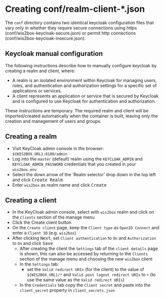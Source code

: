 # Creating conf/realm-client-*.json

The `conf` directory contains two identical keycloak configuration files that vary only in
whether they require secure connections using https (conf/wis2box-keycloak-secure.json) or
permit http connections (conf/wis2box-keycloak-insecure.json).

## Keycloak manual configuration

The following instructions describe how to manually configure keycloak by creating a realm and client, where:

- A realm is an isolated environment within Keycloak for managing users, roles, and authentication and authorization settings for a specific set of applications or services.
- A client represents an application or service that is secured by Keycloak and is configured to use Keycloak for authentication and authorization.

These instructions are temporary. The required realm and client will be imported/created automatically when the container is built, leaving only the creation and management of users and groups.

## Creating a realm

- Visit KeyCloak admin console in the browser: `${WIS2BOX_URL}:8180/admin` 
- Log into the `master` (default) realm using the `KEYCLOAK_ADMIN` and `KEYCLOAK_ADMIN_PASSWORD` credentials that you created in your `wis2box.env`
- Select the down arrow of the 'Realm selector' drop down in the top left and click <kbd>Create Realm</kbd>
- Enter `wis2box` as realm name and click <kbd>Create</kbd>

## Creating a client

- In the KeyCloak admin console, select with `wis2box` realm and click on the `Clients` section of the manage menu
- Click the <kdb>Create client</kbd> button
- On the `Create client` page, keep the `Client type` as `OpenID Connect` and enter a `Client ID` (e.g. `wis2box`)
- After clicking <kbd>Next</kbd>, set `Client authentication` to `On` and `Authorization` to `On` and click <kbd>Save</kbd>
  - After creating the client the `Settings` tab of the `client details` page is shown, this can also be accessed by returning to the `Clients` section of the manage menu and choosing the new `wis2box` client
  - In the `Settings` tab:
      - set the `Valid redirect URIs` (for the client) to the value of `${WIS2BOX_URL}/*` and `Valid post logout redirect URIs` to `+` (to use the same value as the `Valid redirect URIs`)
  - In the `Credentials` tab copy the `Client secret` and paste into the `client_secret` property in `client_secrets.json`